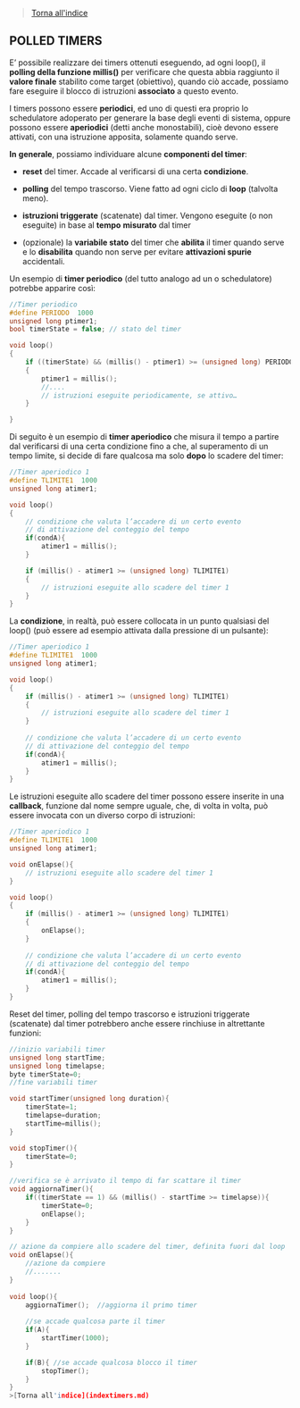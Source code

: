 >[Torna all'indice](indextimers.md)
## **POLLED TIMERS**

E’ possibile realizzare dei timers ottenuti eseguendo, ad ogni loop(), il **polling della funzione millis()** per verificare che questa abbia raggiunto il **valore finale** stabilito come target (obiettivo), quando ciò accade, possiamo fare eseguire il blocco di istruzioni **associato** a questo evento.

I timers possono essere **periodici**, ed uno di questi era proprio lo schedulatore adoperato per generare la base degli eventi di sistema, oppure possono essere **aperiodici** (detti anche monostabili), cioè devono essere attivati, con una istruzione apposita, solamente quando serve.

**In** **generale**, possiamo individuare alcune **componenti del timer**:

- **reset** del timer. Accade al verificarsi di una certa **condizione**.

- **polling** del tempo trascorso. Viene fatto ad ogni ciclo di **loop** (talvolta meno).

- **istruzioni triggerate** (scatenate) dal timer. Vengono eseguite (o non eseguite) in base al **tempo** **misurato** dal timer

- (opzionale) la **variabile stato** del timer che **abilita** il timer quando serve e lo **disabilita** quando non serve per evitare **attivazioni spurie** accidentali.

Un esempio di **timer periodico** (del tutto analogo ad un o schedulatore) potrebbe apparire così:

```C++
//Timer periodico
#define PERIODO  1000
unsigned long ptimer1;
bool timerState = false; // stato del timer

void loop()
{
	if ((timerState) && (millis() - ptimer1) >= (unsigned long) PERIODO)
	{
		ptimer1 = millis();
		//....
		// istruzioni eseguite periodicamente, se attivo…
	}

}
```

Di seguito è un esempio di **timer aperiodico** che misura il tempo a partire dal verificarsi di una certa condizione fino a che, al superamento di un tempo limite, si decide di fare qualcosa ma solo **dopo** lo scadere del timer:

```C++
//Timer aperiodico 1
#define TLIMITE1  1000
unsigned long atimer1;

void loop()
{
	// condizione che valuta l’accadere di un certo evento
	// di attivazione del conteggio del tempo
	if(condA){
		atimer1 = millis();
	}

	if (millis() - atimer1 >= (unsigned long) TLIMITE1)
	{
		// istruzioni eseguite allo scadere del timer 1
	}
}
```
La **condizione**, in realtà, può essere collocata in un punto qualsiasi del loop() (può essere ad esempio attivata dalla pressione di un pulsante):

```C++
//Timer aperiodico 1
#define TLIMITE1  1000
unsigned long atimer1;

void loop()
{
	if (millis() - atimer1 >= (unsigned long) TLIMITE1)
	{
		// istruzioni eseguite allo scadere del timer 1
	}
	
	// condizione che valuta l’accadere di un certo evento
	// di attivazione del conteggio del tempo
	if(condA){
		atimer1 = millis();
	}
}
```
Le istruzioni eseguite allo scadere del timer possono essere inserite in una **callback**, funzione dal nome sempre uguale, che, di volta in volta, può essere invocata con un diverso corpo di istruzioni:
```C++
//Timer aperiodico 1
#define TLIMITE1  1000
unsigned long atimer1;

void onElapse(){
	// istruzioni eseguite allo scadere del timer 1
}

void loop()
{
	if (millis() - atimer1 >= (unsigned long) TLIMITE1)
	{
		onElapse();
	}
	
	// condizione che valuta l’accadere di un certo evento
	// di attivazione del conteggio del tempo
	if(condA){
		atimer1 = millis();
	}
}
```

Reset del timer, polling del tempo trascorso e istruzioni triggerate (scatenate) dal timer potrebbero anche essere rinchiuse in altrettante funzioni:

```C++
//inizio variabili timer
unsigned long startTime;
unsigned long timelapse;
byte timerState=0;
//fine variabili timer

void startTimer(unsigned long duration){
	timerState=1;
	timelapse=duration;
	startTime=millis();
}

void stopTimer(){
	timerState=0;
}

//verifica se è arrivato il tempo di far scattare il timer
void aggiornaTimer(){
	if((timerState == 1) && (millis() - startTime >= timelapse)){
		timerState=0;
		onElapse();
	}
}	

// azione da compiere allo scadere del timer, definita fuori dal loop
void onElapse(){
	//azione da compiere
	//.......
}
	
void loop(){
	aggiornaTimer();  //aggiorna il primo timer
		
	//se accade qualcosa parte il timer
	if(A){
		startTimer(1000);
	}

	if(B){ //se accade qualcosa blocco il timer
		stopTimer();   
	}
}
>[Torna all'indice](indextimers.md)
```

